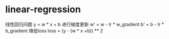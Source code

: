 # linear-regression
线性回归问题
y = w * x + b 
进行梯度更新
w' = w - lr * w_gradient
b' = b - lr * b_gradient
降低loss
loss = (y - (w * x +b)) ** 2
